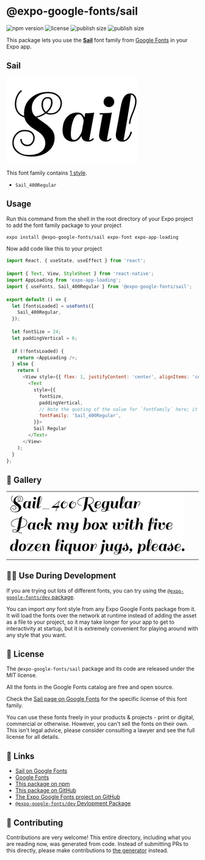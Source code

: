 # @expo-google-fonts/sail

![npm version](https://flat.badgen.net/npm/v/@expo-google-fonts/sail)
![license](https://flat.badgen.net/github/license/expo/google-fonts)
![publish size](https://flat.badgen.net/packagephobia/install/@expo-google-fonts/sail)
![publish size](https://flat.badgen.net/packagephobia/publish/@expo-google-fonts/sail)

This package lets you use the [**Sail**](https://fonts.google.com/specimen/Sail) font family from [Google Fonts](https://fonts.google.com/) in your Expo app.

## Sail

![Sail](./font-family.png)

This font family contains [1 style](#-gallery).

- `Sail_400Regular`

## Usage

Run this command from the shell in the root directory of your Expo project to add the font family package to your project
```sh
expo install @expo-google-fonts/sail expo-font expo-app-loading
```

Now add code like this to your project
```js
import React, { useState, useEffect } from 'react';

import { Text, View, StyleSheet } from 'react-native';
import AppLoading from 'expo-app-loading';
import { useFonts, Sail_400Regular } from '@expo-google-fonts/sail';

export default () => {
  let [fontsLoaded] = useFonts({
    Sail_400Regular,
  });

  let fontSize = 24;
  let paddingVertical = 6;

  if (!fontsLoaded) {
    return <AppLoading />;
  } else {
    return (
      <View style={{ flex: 1, justifyContent: 'center', alignItems: 'center' }}>
        <Text
          style={{
            fontSize,
            paddingVertical,
            // Note the quoting of the value for `fontFamily` here; it expects a string!
            fontFamily: 'Sail_400Regular',
          }}>
          Sail Regular
        </Text>
      </View>
    );
  }
};

```

## 🔡 Gallery


||||
|-|-|-|
|![Sail_400Regular](./Sail_400Regular.ttf.png)||||


## 👩‍💻 Use During Development

If you are trying out lots of different fonts, you can try using the [`@expo-google-fonts/dev` package](https://github.com/expo/google-fonts/tree/master/font-packages/dev#readme).

You can import *any* font style from any Expo Google Fonts package from it. It will load the fonts
over the network at runtime instead of adding the asset as a file to your project, so it may take longer
for your app to get to interactivity at startup, but it is extremely convenient
for playing around with any style that you want.

## 📖 License

The `@expo-google-fonts/sail` package and its code are released under the MIT license.

All the fonts in the Google Fonts catalog are free and open source.

Check the [Sail page on Google Fonts](https://fonts.google.com/specimen/Sail) for the specific license of this font family.

You can use these fonts freely in your products & projects - print or digital, commercial or otherwise. However, you can't sell the fonts on their own. This isn't legal advice, please consider consulting a lawyer and see the full license for all details.

## 🔗 Links

- [Sail on Google Fonts](https://fonts.google.com/specimen/Sail)
- [Google Fonts](https://fonts.google.com/)
- [This package on npm](https://www.npmjs.com/package/@expo-google-fonts/sail)
- [This package on GitHub](https://github.com/expo/google-fonts/tree/master/font-packages/sail)
- [The Expo Google Fonts project on GitHub](https://github.com/expo/google-fonts)
- [`@expo-google-fonts/dev` Devlopment Package](https://github.com/expo/google-fonts/tree/master/font-packages/dev)

## 🤝 Contributing

Contributions are very welcome! This entire directory, including what you are reading now, was generated from code. Instead of submitting PRs to this directly, please make contributions to [the generator](https://github.com/expo/google-fonts/tree/master/packages/generator) instead.
